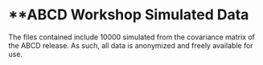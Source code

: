 <!-- README.md is generated from README.Rmd. Please edit that file -->

# \*\*ABCD Workshop Simulated Data

The files contained include 10000 simulated from the covariance matrix
of the ABCD release. As such, all data is anonymized and freely
available for use.
